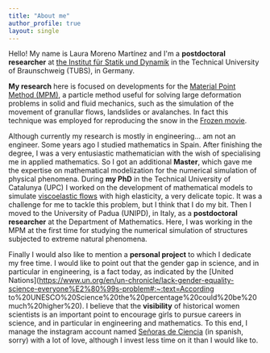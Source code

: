 ```yaml
---
title: "About me"
author_profile: true
layout: single
---
```



Hello! My name is Laura Moreno Martínez and I'm a **postdoctoral researcher** at [the Institut für Statik und Dynamik](https://www.tu-braunschweig.de/isd) in the Technical University of Braunschweig (TUBS), in Germany.
<!-- I'm also part of thel Resarch Training Group [ GRK 2075](https://www.tu-braunschweig.de/grk-2075).   -->

**My research** here is focused on developments for the <ins>Material Point Method (MPM)</ins>, a particle method useful for solving large deformation problems in solid and fluid mechanics, such as the simulation of the movement of granullar flows, landslides or avalanches. In fact this technique was employed for reproducing the snow in the [Frozen movie](https://www.youtube.com/watch?v=O0kyDKu8K-k).

<!-- FOTO -->

Although currently my research is mostly in engineering...  am not an engineer.
Some years ago I studied mathematics in Spain. After finishing the degree, I was a very entusiastic mathematician with the wish of specialising me in applied mathematics.  So I got an additional **Master**, which gave me the expertise on mathematical modelization for the numerical simulation of physical phenomena.  During **my PhD** in the Technical University of Catalunya (UPC) I worked on the development of mathematical models to simulate <ins>viscoelastic flows</ins> with high elasticity, a very delicate topic.  It was a challenge for me to tackle this problem, but I think that I do my bit.
Then I moved to the University of Padua (UNIPD), in Italy, as a **postdoctoral researcher** at the Department of Mathematics. Here, I was working in the MPM at the first time for studying the numerical simulation of structures subjected to extreme natural phenomena.

<!-- FOTO -->


Finally I would also like to mention a **personal project** to which I dedicate my free time. I would like to point out that the gender gap in science, and in particular in engineering, is a fact today, as indicated by the [United Nations](https://www.un.org/en/un-chronicle/lack-gender-equality-science-everyone%E2%80%99s-problem#:~:text=According to%20UNESCO%20Science%20the%20percentage%20could%20be%20much%20higher%20). I believe that the **visibility** of historical women scientists is an important point to encourage girls to pursue careers in science, and in particular in engineering and mathematics. To this end, I manage the  instagram account named [Señoras de Ciencia](https://www.instagram.com/senyorasciencia/) (in spanish, sorry) with a lot of love, although I invest less time on it than I would like to.

<!-- FOTO -->








